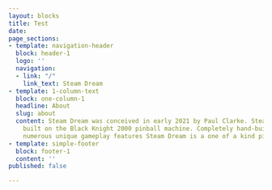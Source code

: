 ```yaml
---
layout: blocks
title: Test
date: 
page_sections:
- template: navigation-header
  block: header-1
  logo: ''
  navigation:
  - link: "/"
    link_text: Steam Dream
- template: 1-column-text
  block: one-column-1
  headline: About
  slug: about
  content: Steam Dream was conceived in early 2021 by Paul Clarke. Steam Dream is
    built on the Black Knight 2000 pinball machine. Completely hand-built and features
    numerous unique gameplay features Steam Dream is a one of a kind pinball experience.
- template: simple-footer
  block: footer-1
  content: ''
published: false

---
```


